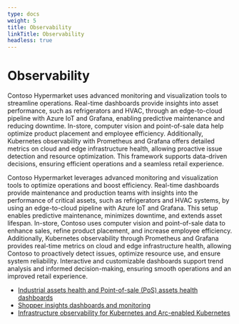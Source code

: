 ```yaml
---
type: docs
weight: 5
title: Observability
linkTitle: Observability
headless: true
---
```


# Observability

Contoso Hypermarket uses advanced monitoring and visualization tools to streamline operations. Real-time dashboards provide insights into asset performance, such as refrigerators and HVAC, through an edge-to-cloud pipeline with Azure IoT and Grafana, enabling predictive maintenance and reducing downtime. In-store, computer vision and point-of-sale data help optimize product placement and employee efficiency. Additionally, Kubernetes observability with Prometheus and Grafana offers detailed metrics on cloud and edge infrastructure health, allowing proactive issue detection and resource optimization. This framework supports data-driven decisions, ensuring efficient operations and a seamless retail experience.

Contoso Hypermarket leverages advanced monitoring and visualization tools to optimize operations and boost efficiency. Real-time dashboards provide maintenance and production teams with insights into the performance of critical assets, such as refrigerators and HVAC systems, by using an edge-to-cloud pipeline with Azure IoT and Grafana. This setup enables predictive maintenance, minimizes downtime, and extends asset lifespan. In-store, Contoso uses computer vision and point-of-sale data to enhance sales, refine product placement, and increase employee efficiency. Additionally, Kubernetes observability through Prometheus and Grafana provides real-time metrics on cloud and edge infrastructure health, allowing Contoso to proactively detect issues, optimize resource use, and ensure system reliability. Interactive and customizable dashboards support trend analysis and informed decision-making, ensuring smooth operations and an improved retail experience.

- [Industrial assets health and Point-of-sale (PoS) assets health dashboards](assets/_index.md)
- [Shopper insights dashboards and monitoring](shopper_insights/_index.md)
- [Infrastructure observability for Kubernetes and Arc-enabled Kubernetes](infrastructure/_index.md)
